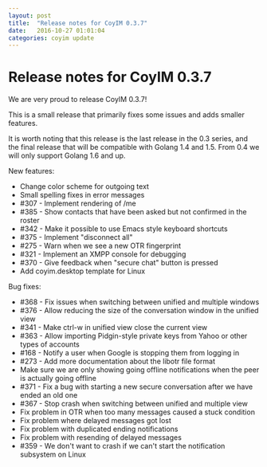 ```yaml
---
layout: post
title:  "Release notes for CoyIM 0.3.7"
date:   2016-10-27 01:01:04
categories: coyim update
---
```


# Release notes for CoyIM 0.3.7

We are very proud to release CoyIM 0.3.7!

This is a small release that primarily fixes some issues and adds smaller features.

It is worth noting that this release is the last release in the 0.3 series, and the final release that will be compatible with Golang 1.4 and 1.5.
From 0.4 we will only support Golang 1.6 and up.

New features:

- Change color scheme for outgoing text
- Small spelling fixes in error messages
- \#307 - Implement rendering of /me
- \#385 - Show contacts that have been asked but not confirmed in the roster
- \#342 - Make it possible to use Emacs style keyboard shortcuts
- \#375 - Implement "disconnect all"
- \#275 - Warn when we see a new OTR fingerprint
- \#321 - Implement an XMPP console for debugging
- \#370 - Give feedback when "secure chat" button is pressed
- Add coyim.desktop template for Linux

Bug fixes:

- \#368 - Fix issues when switching between unified and multiple windows
- \#376 - Allow reducing the size of the conversation window in the unified view
- \#341 - Make ctrl-w in unified view close the current view
- \#363 - Allow importing Pidgin-style private keys from Yahoo or other types of accounts
- \#168 - Notify a user when Google is stopping them from logging in
- \#273 - Add more documentation about the libotr file format
- Make sure we are only showing going offline notifications when the peer is actually going offline
- \#371 - Fix a bug with starting a new secure conversation after we have ended an old one
- \#367 - Stop crash when switching between unified and multiple view
- Fix problem in OTR when too many messages caused a stuck condition
- Fix problem where delayed messages got lost
- Fix problem with duplicated ending notifications
- Fix problem with resending of delayed messages
- \#359 - We don't want to crash if we can't start the notification subsystem on Linux

